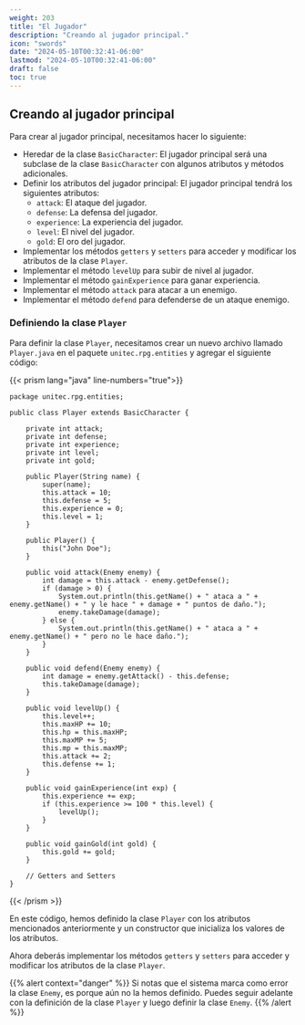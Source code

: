 ```yaml
---
weight: 203
title: "El Jugador"
description: "Creando al jugador principal."
icon: "swords"
date: "2024-05-10T00:32:41-06:00"
lastmod: "2024-05-10T00:32:41-06:00"
draft: false
toc: true
---
```


## Creando al jugador principal

Para crear al jugador principal, necesitamos hacer lo siguiente:

- Heredar de la clase `BasicCharacter`: El jugador principal será una subclase de la clase `BasicCharacter` con algunos
  atributos y métodos adicionales.
- Definir los atributos del jugador principal: El jugador principal tendrá los siguientes atributos:
    - `attack`: El ataque del jugador.
    - `defense`: La defensa del jugador.
    - `experience`: La experiencia del jugador.
    - `level`: El nivel del jugador.
    - `gold`: El oro del jugador.
- Implementar los métodos `getters` y `setters` para acceder y modificar los atributos de la clase `Player`.
- Implementar el método `levelUp` para subir de nivel al jugador.
- Implementar el método `gainExperience` para ganar experiencia.
- Implementar el método `attack` para atacar a un enemigo.
- Implementar el método `defend` para defenderse de un ataque enemigo.

### Definiendo la clase `Player`

Para definir la clase `Player`, necesitamos crear un nuevo archivo llamado `Player.java` en el
paquete `unitec.rpg.entities`
y agregar el siguiente código:

{{< prism lang="java" line-numbers="true">}}

    package unitec.rpg.entities;

    public class Player extends BasicCharacter {

        private int attack;
        private int defense;
        private int experience;
        private int level;
        private int gold;
    
        public Player(String name) {
            super(name);
            this.attack = 10;
            this.defense = 5;
            this.experience = 0;
            this.level = 1;
        }
    
        public Player() {
            this("John Doe");
        }
    
        public void attack(Enemy enemy) {
            int damage = this.attack - enemy.getDefense();
            if (damage > 0) {
                System.out.println(this.getName() + " ataca a " + enemy.getName() + " y le hace " + damage + " puntos de daño.");
                enemy.takeDamage(damage);
            } else {
                System.out.println(this.getName() + " ataca a " + enemy.getName() + " pero no le hace daño.");
            }
        }
    
        public void defend(Enemy enemy) {
            int damage = enemy.getAttack() - this.defense;
            this.takeDamage(damage);
        }
    
        public void levelUp() {
            this.level++;
            this.maxHP += 10;
            this.hp = this.maxHP;
            this.maxMP += 5;
            this.mp = this.maxMP;
            this.attack += 2;
            this.defense += 1;
        }
    
        public void gainExperience(int exp) {
            this.experience += exp;
            if (this.experience >= 100 * this.level) {
                levelUp();
            }
        }
    
        public void gainGold(int gold) {
            this.gold += gold;
        }

        // Getters and Setters
    }

{{< /prism >}}

En este código, hemos definido la clase `Player` con los atributos mencionados anteriormente y un constructor
que inicializa los valores de los atributos.

Ahora deberás implementar los métodos `getters` y `setters` para acceder y modificar los atributos de la clase
`Player`.

{{% alert context="danger" %}}
Si notas que el sistema marca como error la clase `Enemy`, es porque aún no la hemos definido. Puedes
seguir adelante con la definición de la clase `Player` y luego definir la clase `Enemy`.
{{% /alert %}}
